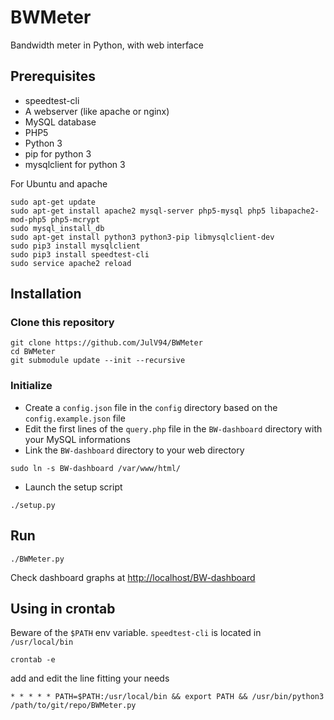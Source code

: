 # BWMeter
Bandwidth meter in Python, with web interface

## Prerequisites
* speedtest-cli
* A webserver (like apache or nginx)
* MySQL database
* PHP5
* Python 3
* pip for python 3
* mysqlclient for python 3

For Ubuntu and apache
```
sudo apt-get update
sudo apt-get install apache2 mysql-server php5-mysql php5 libapache2-mod-php5 php5-mcrypt
sudo mysql_install_db
sudo apt-get install python3 python3-pip libmysqlclient-dev
sudo pip3 install mysqlclient
sudo pip3 install speedtest-cli
sudo service apache2 reload
```
## Installation
### Clone this repository
```
git clone https://github.com/JulV94/BWMeter
cd BWMeter
git submodule update --init --recursive
```
### Initialize
* Create a ```config.json``` file in the ```config``` directory based on the ```config.example.json``` file
* Edit the first lines of the ```query.php``` file in the ```BW-dashboard``` directory with your MySQL informations
* Link the ```BW-dashboard``` directory to your web directory
```
sudo ln -s BW-dashboard /var/www/html/
```
* Launch the setup script
```
./setup.py
```
## Run
```
./BWMeter.py
```

Check dashboard graphs at [http://localhost/BW-dashboard](http://localhost/BW-dashboard "Your dashboard")

## Using in crontab
Beware of the ```$PATH``` env variable. ```speedtest-cli``` is located in ```/usr/local/bin```
```
crontab -e
```
add and edit the line fitting your needs
```
* * * * * PATH=$PATH:/usr/local/bin && export PATH && /usr/bin/python3 /path/to/git/repo/BWMeter.py
```
